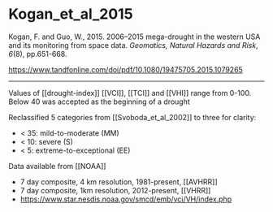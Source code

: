 # Kogan_et_al_2015

Kogan, F. and Guo, W., 2015. 2006–2015 mega-drought in the western USA and its monitoring from space data. _Geomatics, Natural Hazards and Risk_, _6_(8), pp.651-668.

https://www.tandfonline.com/doi/pdf/10.1080/19475705.2015.1079265

---

Values of [[drought-index]] [[VCI]], [[TCI]] and [[VHI]] range from 0-100. Below 40 was accepted as the beginning of a drought

Reclassified 5 categories from [[Svoboda_et_al_2002]] to three for clarity:

- < 35: mild-to-moderate (MM)
- < 10: severe (S)
- < 5: extreme-to-exceptional (EE)


Data available from [[NOAA]]

- 7 day composite, 4 km resolution, 1981-present, [[AVHRR]]
- 7 day composite, 1km resolution, 2012-present, [[VHRR]]
- https://www.star.nesdis.noaa.gov/smcd/emb/vci/VH/index.php

